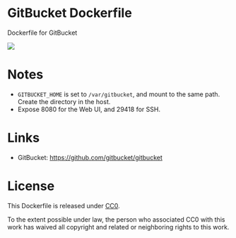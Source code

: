 GitBucket Dockerfile
====================

Dockerfile for GitBucket

[![](https://badge.imagelayers.io/mayth/gitbucket:latest.svg)](https://imagelayers.io/?images=mayth/gitbucket:latest 'Get your own badge on imagelayers.io')

# Notes
* `GITBUCKET_HOME` is set to `/var/gitbucket`, and mount to the same path. Create the directory in the host.
* Expose 8080 for the Web UI, and 29418 for SSH.

# Links
* GitBucket: https://github.com/gitbucket/gitbucket

# License
This Dockerfile is released under [CC0](http://creativecommons.org/publicdomain/zero/1.0/).

To the extent possible under law, the person who associated CC0 with this work has waived all copyright and related or neighboring rights to this work.
